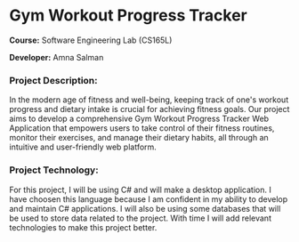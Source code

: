 # Gym Workout Progress Tracker

**Course:** Software Engineering Lab (CS165L)

**Developer:**  Amna Salman

### Project Description:

In the modern age of fitness and well-being, keeping track of one's workout progress and dietary intake is crucial for achieving fitness goals. Our project aims to develop a comprehensive Gym Workout Progress Tracker Web Application that empowers users to take control of their fitness routines, monitor their exercises, and manage their dietary habits, all through an intuitive and user-friendly web platform.



### Project Technology:

For this project, I will be using C# and will make a desktop application.
I have choosen this language because I am confident in my ability to develop and maintain C# applications. 
I will also be using some databases that will be used to store data related to the project.
With time I will add relevant technologies to make this project better.
